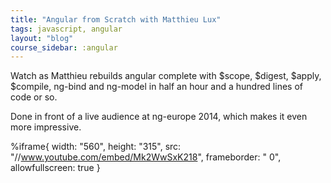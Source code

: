 ```yaml
---
title: "Angular from Scratch with Matthieu Lux"
tags: javascript, angular
layout: "blog"
course_sidebar: :angular
---
```




Watch as Matthieu rebuilds angular complete with $scope, $digest, $apply, $compile, ng-bind and ng-model in half an hour and a hundred lines of code or so.

Done in front of a live audience at ng-europe 2014, which makes it even more impressive.

%iframe{ width: "560", height: "315", src: "//www.youtube.com/embed/Mk2WwSxK218", frameborder: "  0", allowfullscreen: true }
